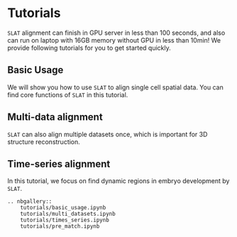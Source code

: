 # Tutorials

``SLAT`` alignment can finish in GPU server in less than 100 seconds, and also can run on laptop with 16GB memory without GPU in less than 10min!
We provide following tutorials for you to get started quickly.

## Basic Usage
We will show you how to use ``SLAT`` to align single cell spatial data. You can find core functions of ``SLAT`` in this tutorial.

## Multi-data alignment
``SLAT`` can also align multiple datasets once, which is important for 3D structure reconstruction.

## Time-series alignment
In this tutorial, we focus on find dynamic regions in embryo development by ``SLAT``.

<!-- ```{eval-rst}
.. toctree::
    vignette.ipynb
``` -->

```{eval-rst}
.. nbgallery::
    tutorials/basic_usage.ipynb
    tutorials/multi_datasets.ipynb
    tutorials/times_series.ipynb
    tutorials/pre_match.ipynb

```